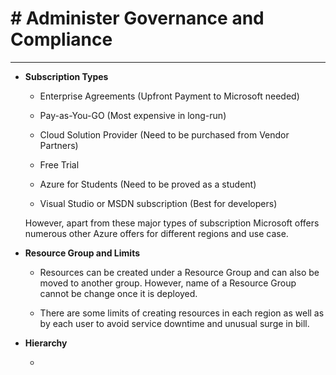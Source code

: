 # # Administer Governance and Compliance

---

- **Subscription Types**
  
  - Enterprise Agreements (Upfront Payment to Microsoft needed)
  
  - Pay-as-You-GO (Most expensive in long-run)
  
  - Cloud Solution Provider (Need to be purchased from Vendor Partners)
  
  - Free Trial
  
  - Azure for Students (Need to be proved as a student)
  
  - Visual Studio or MSDN subscription (Best for developers)
  
  However, apart from these major types of subscription Microsoft offers numerous other Azure offers for different regions and use case.

- **Resource Group and Limits**
  
  - Resources can be created under a Resource Group and can also be moved to another group. However, name of a Resource Group cannot be change once it is deployed.
  
  - There are some limits of creating resources in each region as well as by each user to avoid service downtime and unusual surge in bill.

- **Hierarchy**
  
  - 
